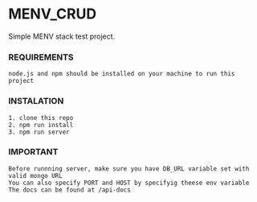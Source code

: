 # MENV_CRUD
Simple MENV stack test project.

### REQUIREMENTS

```
node.js and npm should be installed on your machine to run this project
```

### INSTALATION

```
1. clone this repo
2. npm run install
3. npm run server
```

### IMPORTANT

```
Before runnning server, make sure you have DB_URL variable set with valid mongo URL
You can also specify PORT and HOST by specifyig theese env variable
The docs can be found at /api-docs
```